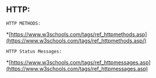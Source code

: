 ## HTTP:

```
HTTP METHODS:
```
*[https://www.w3schools.com/tags/ref_httpmethods.asp](https://www.w3schools.com/tags/ref_httpmethods.asp/)

```
HTTP Status Messages:
```

*[https://www.w3schools.com/tags/ref_httpmessages.asp](https://www.w3schools.com/tags/ref_httpmessages.asp)
